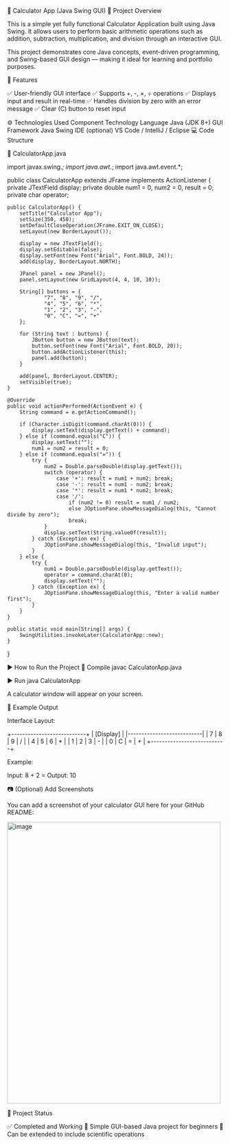 🧮 Calculator App (Java Swing GUI)
📖 Project Overview

This is a simple yet fully functional Calculator Application built using Java Swing.
It allows users to perform basic arithmetic operations such as addition, subtraction, multiplication, and division through an interactive GUI.

This project demonstrates core Java concepts, event-driven programming, and Swing-based GUI design — making it ideal for learning and portfolio purposes.

🧠 Features

✅ User-friendly GUI interface
✅ Supports +, -, ×, ÷ operations
✅ Displays input and result in real-time
✅ Handles division by zero with an error message
✅ Clear (C) button to reset input

⚙️ Technologies Used
Component	Technology
Language	Java (JDK 8+)
GUI Framework	Java Swing
IDE (optional)	VS Code / IntelliJ / Eclipse
💻 Code Structure

📁 CalculatorApp.java

import javax.swing.*;
import java.awt.*;
import java.awt.event.*;

public class CalculatorApp extends JFrame implements ActionListener {
    private JTextField display;
    private double num1 = 0, num2 = 0, result = 0;
    private char operator;

    public CalculatorApp() {
        setTitle("Calculator App");
        setSize(350, 450);
        setDefaultCloseOperation(JFrame.EXIT_ON_CLOSE);
        setLayout(new BorderLayout());

        display = new JTextField();
        display.setEditable(false);
        display.setFont(new Font("Arial", Font.BOLD, 24));
        add(display, BorderLayout.NORTH);

        JPanel panel = new JPanel();
        panel.setLayout(new GridLayout(4, 4, 10, 10));

        String[] buttons = {
                "7", "8", "9", "/",
                "4", "5", "6", "*",
                "1", "2", "3", "-",
                "0", "C", "=", "+"
        };

        for (String text : buttons) {
            JButton button = new JButton(text);
            button.setFont(new Font("Arial", Font.BOLD, 20));
            button.addActionListener(this);
            panel.add(button);
        }

        add(panel, BorderLayout.CENTER);
        setVisible(true);
    }

    @Override
    public void actionPerformed(ActionEvent e) {
        String command = e.getActionCommand();

        if (Character.isDigit(command.charAt(0))) {
            display.setText(display.getText() + command);
        } else if (command.equals("C")) {
            display.setText("");
            num1 = num2 = result = 0;
        } else if (command.equals("=")) {
            try {
                num2 = Double.parseDouble(display.getText());
                switch (operator) {
                    case '+': result = num1 + num2; break;
                    case '-': result = num1 - num2; break;
                    case '*': result = num1 * num2; break;
                    case '/':
                        if (num2 != 0) result = num1 / num2;
                        else JOptionPane.showMessageDialog(this, "Cannot divide by zero");
                        break;
                }
                display.setText(String.valueOf(result));
            } catch (Exception ex) {
                JOptionPane.showMessageDialog(this, "Invalid input");
            }
        } else {
            try {
                num1 = Double.parseDouble(display.getText());
                operator = command.charAt(0);
                display.setText("");
            } catch (Exception ex) {
                JOptionPane.showMessageDialog(this, "Enter a valid number first");
            }
        }
    }

    public static void main(String[] args) {
        SwingUtilities.invokeLater(CalculatorApp::new);
    }
}

▶️ How to Run the Project
🧱 Compile
javac CalculatorApp.java

▶️ Run
java CalculatorApp


A calculator window will appear on your screen.

🧩 Example Output

Interface Layout:

+---------------------------+
|        [Display]          |
|---------------------------|
| 7 | 8 | 9 | /             |
| 4 | 5 | 6 | *             |
| 1 | 2 | 3 | -             |
| 0 | C | = | +             |
+---------------------------+


Example:

Input: 8 + 2 =
Output: 10

📷 (Optional) Add Screenshots

You can add a screenshot of your calculator GUI here for your GitHub README:

<img width="497" height="654" alt="image" src="https://github.com/user-attachments/assets/7364924d-8fb8-410f-b7b5-2bab744724b0" />


🏁 Project Status

✅ Completed and Working
🔹 Simple GUI-based Java project for beginners
🔹 Can be extended to include scientific operations
